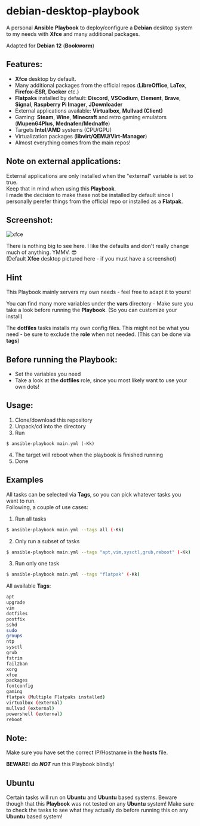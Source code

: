 # debian-desktop-playbook
A personal **Ansible** **Playbook** to deploy/configure a **Debian** desktop system to my needs with **Xfce** and many additional packages.

Adapted for **Debian 12** (**Bookworm**)

## Features:
- **Xfce** desktop by default.
- Many additional packages from the official repos (**LibreOffice**, **LaTex**, **Firefox-ESR**, **Docker** etc.)
- **Flatpaks** installed by default: **Discord**, **VSCodium**, **Element**, **Brave**, **Signal**, **Raspberry Pi Imager**, **JDownloader**
- External applications available: **Virtualbox**, **Mullvad (Client)**
- Gaming: **Steam**, **Wine**, **Minecraft**  and retro gaming emulators (**Mupen64Plus**, **Mednafen/Mednaffe**)
- Targets **Intel**/**AMD** systems (CPU/GPU)
- Virtualization packages (**libvirt/QEMU/Virt-Manager**)
- Almost everything comes from the main repos!

## Note on external applications:
External applications are only installed when the "external" variable is set to true.   
Keep that in mind when using this **Playbook**.   
I made the decision to make these not be installed by default since I personally perefer things from the official repo or installed as a **Flatpak**.

## Screenshot:
![xfce](https://github.com/jhx0/debian-desktop-playbook/assets/37046652/f1cdcc0e-d681-47eb-9587-3f80acd9cbbb)

There is nothing big to see here. I like the defaults and don't really change much of anything. YMMV. 😎   
(Default **Xfce** desktop pictured here - if you must have a screenshot)

## Hint
This Playbook mainly servers my own needs - feel free to adapt it to yours!

You can find many more variables under the **vars** directory - Make sure you take a look before running the **Playbook**. (So you can customize your install)

The **dotfiles** tasks installs my own config files. This might not be what you need - be sure to exclude the **role** when not needed. (This can be done via **tags**)

## Before running the Playbook:
- Set the variables you need
- Take a look at the **dotfiles** role, since you most likely want to use your own dots!

## Usage:
1. Clone/download this repository
2. Unpack/cd into the directory
3. Run
```shell
$ ansible-playbook main.yml (-Kk)
```
4. The target will reboot when the playbook is finished running
5. Done

## Examples
All tasks can be selected via **Tags**, so you can pick whatever tasks you want to run.   
Following, a couple of use cases:
1. Run all tasks
```bash
$ ansible-playbook main.yml --tags all (-Kk)
```
2. Only run a subset of tasks
```bash
$ ansible-playbook main.yml --tags "apt,vim,sysctl,grub,reboot" (-Kk)
```
3. Run only one task
```bash
$ ansible-playbook main.yml --tags "flatpak" (-Kk)
```
All available **Tags**:
```bash
apt
upgrade
vim
dotfiles
postfix
sshd
sudo
groups
ntp
sysctl
grub
fstrim
fail2ban
xorg
xfce
packages
fontconfig
gaming
flatpak (Multiple Flatpaks installed)
virtualbox (external)
mullvad (external)
powershell (external)
reboot
```

## Note:
Make sure you have set the correct IP/Hostname in the **hosts** file.   

**BEWARE:** do **_NOT_** run this Playbook blindly!

## Ubuntu
Certain tasks will run on **Ubuntu** and **Ubuntu** based systems.
Beware though that this **Playbook** was not tested on any **Ubuntu** system!
Make sure to check the tasks to see what they actually do before running this on any **Ubuntu** based system!
